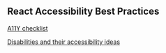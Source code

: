 ## React Accessibility Best Practices


[A11Y checklist](https://github.com/mohsenshafiei/react-a11y/blob/master/CHECKLIST.md)

[Disabilities and their accessibility ideas](https://github.com/mohsenshafiei/react-a11y/blob/master/DISABILITIES.md)
